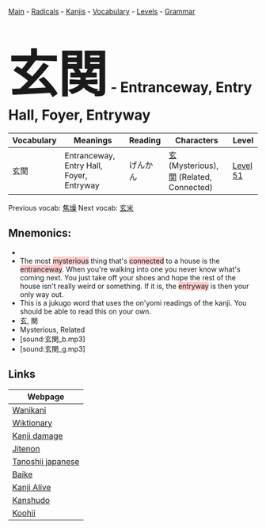 <style> bigfont {font-size: 100px}</style>
[Main](../README.md) -
[Radicals](../radicals.md) -
[Kanjis](../kanjis.md) -
[Vocabulary](../vocabulary.md) -
[Levels](../levels.md) -
[Grammar](../grammar.md)
# <bigfont> 玄関</bigfont> - Entranceway, Entry Hall, Foyer, Entryway 

| Vocabulary | Meanings | Reading | Characters | Level |
| --- | --- | --- | --- | --- |
| 玄関 | Entranceway, Entry Hall, Foyer, Entryway | げんかん |  [玄](../kanjis/玄.md) (Mysterious), [関](../kanjis/関.md) (Related, Connected) | [Level 51](../levels/wk_level51.md) |

Previous vocab: [焦燥](焦燥.md) Next vocab: [玄米](玄米.md) 

## Mnemonics:

* 
* The most <span style="background-color:#ffcccb"> mysterious</span> thing that's <span style="background-color:#ffcccb"> connected</span> to a house is the <span style="background-color:#ffcccb"> entranceway</span>. When you're walking into one you never know what's coming next. You just take off your shoes and hope the rest of the house isn't really weird or something. If it is, the <span style="background-color:#ffcccb"> entryway</span> is then your only way out.
* This is a jukugo word that uses the on'yomi readings of the kanji. You should be able to read this on your own.
* 玄, 関
* Mysterious, Related
* [sound:玄関_b.mp3]
* [sound:玄関_g.mp3]


## Links 

| Webpage |
| --- |
| [Wanikani          ](https://www.wanikani.com/kanji/玄関) |
| [Wiktionary        ](https://en.wiktionary.org/wiki/玄関) |
| [Kanji damage      ](http://www.kanjidamage.com/kanji/search?utf8=✓&q=玄関) |
| [Jitenon           ](https://jitenon.com/kanji/玄関) |
| [Tanoshii japanese ](https://www.tanoshiijapanese.com/dictionary/kanji.cfm?k=玄関) |
| [Baike             ](https://baike.baidu.com/item/玄関) |
| [Kanji Alive       ](https://app.kanjialive.com/玄関) |
| [Kanshudo          ](https://www.kanshudo.com/searchmn?q=玄関) |
| [Koohii            ](https://kanji.koohii.com/study/kanji/玄関) |
